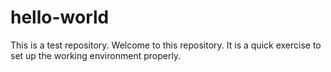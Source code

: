 # hello-world
This is a test repository.
Welcome to this repository.
It is a quick exercise to set up the working environment properly.
